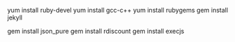 
yum install ruby-devel
yum install gcc-c++
yum install rubygems
gem install jekyll

gem install json_pure
gem install rdiscount
gem install execjs

